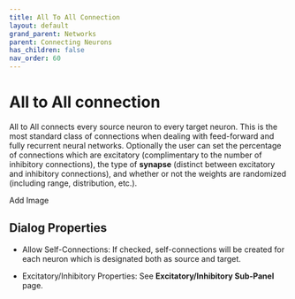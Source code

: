 ```yaml
---
title: All To All Connection
layout: default
grand_parent: Networks
parent: Connecting Neurons
has_children: false
nav_order: 60
---
```


# All to All connection

All to All connects every source neuron to every target neuron. This is the most standard class of connections when dealing with feed-forward and fully recurrent neural networks. Optionally the user can set the percentage of connections which are excitatory (complimentary to the number of inhibitory connections), the type of **synapse** (distinct between excitatory and inhibitory connections), and whether or not the weights are randomized (including range, distribution, etc.).

<!-- TODO --> Add Image

## Dialog Properties

- Allow Self-Connections: If checked, self-connections will be created for each neuron which is designated both as source and target.

- Excitatory/Inhibitory Properties: See **Excitatory/Inhibitory Sub-Panel** page.